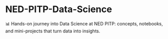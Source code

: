 # NED-PITP-Data-Science
📊 Hands-on journey into Data Science at NED PITP: concepts, notebooks, and mini-projects that turn data into insights.
